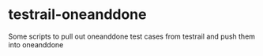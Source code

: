# testrail-oneanddone

Some scripts to pull out oneanddone test cases from testrail and push them into oneanddone
